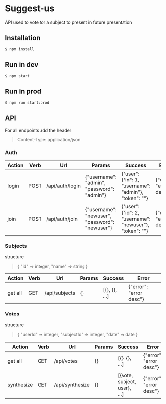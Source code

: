 # Suggest-us
API used to vote for a subject to present in future presentation

## Installation

```sh
$ npm install
```

## Run in dev

```sh
$ npm start
```

## Run in prod

```sh
$ npm run start:prod
```

## API

For all endpoints add the header
> Content-Type: application/json

### Auth

|Action|Verb|Url|Params|Success|Error|
|-----|----|-----------|-------|-------|-------|
|login|POST|/api/auth/login|{"username": "admin", "password": "admin"}|{"user": {"id": 1, "username": "admin"}, "token": ""}|{"error": "error desc"}|
|join|POST|/api/auth/join|{"username": "newuser", "password": "newuser"}|{"user": {"id": 2, "username": "newuser"}, "token": ""}|{"error": "error desc"}|


### Subjects
structure
> { "id" => integer, "name" => string }

|Action|Verb|Url|Params|Success|Error|
|-----|----|-----------|-------|-------|-------|
|get all|GET|/api/subjects|{}|[{}, {}, ...]|{"error": "error desc"}|


### Votes

structure
> { "userId" => integer, "subjectId" => integer, "date" => date }

|Action|Verb|Url|Params|Success|Error|
|-----|----|-----------|-------|-------|-------|
|get all|GET|/api/votes|{}|[{}, {}, ...]|{"error": "error desc"}|
|synthesize|GET|/api/synthesize|{}|[{vote, subject, user}, ...]|{"error": "error desc"}|
